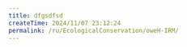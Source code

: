 ```yaml
---
title: dfgsdfsd
createTime: 2024/11/07 23:12:24
permalink: /ru/EcologicalConservation/oweH-IRM/
---
```

